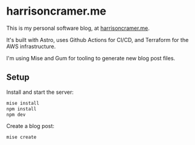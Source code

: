 # harrisoncramer.me

This is my personal software blog, at <a href="https://www.harrisoncramer.me">harrisoncramer.me</a>.

It's built with Astro, uses Github Actions for CI/CD, and Terraform for the AWS infrastructure. 

I'm using Mise and Gum for tooling to generate new blog post files.

## Setup

Install and start the server:

```bash
mise install
npm install
npm dev
```

Create a blog post:

```bash
mise create
```
